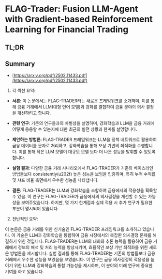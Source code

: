 # FLAG-Trader: Fusion LLM-Agent with Gradient-based Reinforcement Learning for Financial Trading
## TL;DR
## Summary
- [https://arxiv.org/pdf/2502.11433.pdf](https://arxiv.org/pdf/2502.11433.pdf)

1. 각 섹션 요약:

- **서론**: 이 논문에서는 FLAG-TRADER라는 새로운 프레임워크를 소개하며, 이를 통해 금융 거래에서 LLM(대형 언어 모델)과 강화를 결합하여 금융 분야의 의사 결정을 개선하려고 합니다.

- **관련 연구**: 기존의 연구들과의 차별성을 설명하며, 강화학습과 LLM을 금융 거래에 어떻게 응용할 수 있는지에 대한 최근의 발전 상황과 한계를 설명합니다.

- **제안하는 방법론**: FLAG-TRADER 프레임워크는 LLM을 정책 네트워크로 활용하여 금융 데이터를 문자로 처리하고, 강화학습을 통해 보상 기반의 최적화를 수행합니다. 이를 통해 작은 LLM 모델이 대규모 모델 보다 더 나은 성능을 발휘할 수 있도록 합니다.

- **실험 결과**: 다양한 금융 거래 시나리오에서 FLAG-TRADER가 기존의 베이스라인 방법들보다 consistently(u202f) 높은 성능을 보임을 입증하며, 특히 누적 수익률 및 샤프 비율 측면에서 우수한 성능을 나타냅니다.

- **결론**: FLAG-TRADER는 LLM과 강화학습을 조합하여 금융에서의 적응성을 획득할 수 있음. 이 연구는 FLAG-TRADER가 금융에서의 의사결정을 개선할 수 있는 가능성을 보여주었습니다. 하지만, 몇 가지 한계점과 실제 적용 시 추가 연구가 필요한 부분이 명시되어 있습니다.

2. 전반적인 요약:

이 논문은 금융 거래를 위한 신기술인 FLAG-TRADER 프레임워크를 소개하고 있습니다. 이 기술은 LLM과 강화학습을 통합하여 금융 시장에서의 복잡한 의사결정 문제를 해결하기 위한 것입니다. FLAG-TRADER는 LLM의 대화와 추론 능력을 활용하여 금융 거래에서 정보의 해석 및 처리 능력을 향상시키며, 효율적인 보상 기반 최적화를 위한 새로운 방법론을 제시합니다. 실험 결과를 통해 FLAG-TRADER는 기존의 방법들보다 금융 거래에서 우수한 성능을 보였음을 보였습니다. 이 연구는 금융 의사결정의 적응성을 높이기 위한 LLM과 강화학습의 통합 가능성을 제시하며, 이 분야의 미래 연구에 중요한 기여를 하고 있습니다.